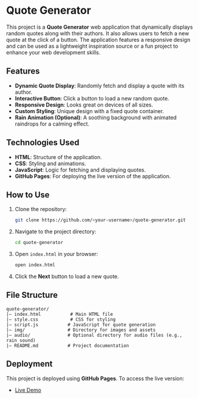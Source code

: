 # Quote Generator

This project is a **Quote Generator** web application that dynamically displays random quotes along with their authors. It also allows users to fetch a new quote at the click of a button. The application features a responsive design and can be used as a lightweight inspiration source or a fun project to enhance your web development skills.

## Features
- **Dynamic Quote Display**: Randomly fetch and display a quote with its author.
- **Interactive Button**: Click a button to load a new random quote.
- **Responsive Design**: Looks great on devices of all sizes.
- **Custom Styling**: Unique design with a fixed quote container.
- **Rain Animation (Optional)**: A soothing background with animated raindrops for a calming effect.

## Technologies Used
- **HTML**: Structure of the application.
- **CSS**: Styling and animations.
- **JavaScript**: Logic for fetching and displaying quotes.
- **GitHub Pages**: For deploying the live version of the application.

## How to Use
1. Clone the repository:
   ```bash
   git clone https://github.com/<your-username>/quote-generator.git
   ```
2. Navigate to the project directory:
   ```bash
   cd quote-generator
   ```
3. Open `index.html` in your browser:
   ```bash
   open index.html
   ```
4. Click the **Next** button to load a new quote.

## File Structure
```
quote-generator/
|— index.html           # Main HTML file
|— style.css            # CSS for styling
|— script.js           # JavaScript for quote generation
|— img/                # Directory for images and assets
|— audio/              # Optional directory for audio files (e.g., rain sound)
|— README.md           # Project documentation
```

## Deployment
This project is deployed using **GitHub Pages**. To access the live version:
- [Live Demo](https://leonorasherifi.github.io/Quote-Generator/)




